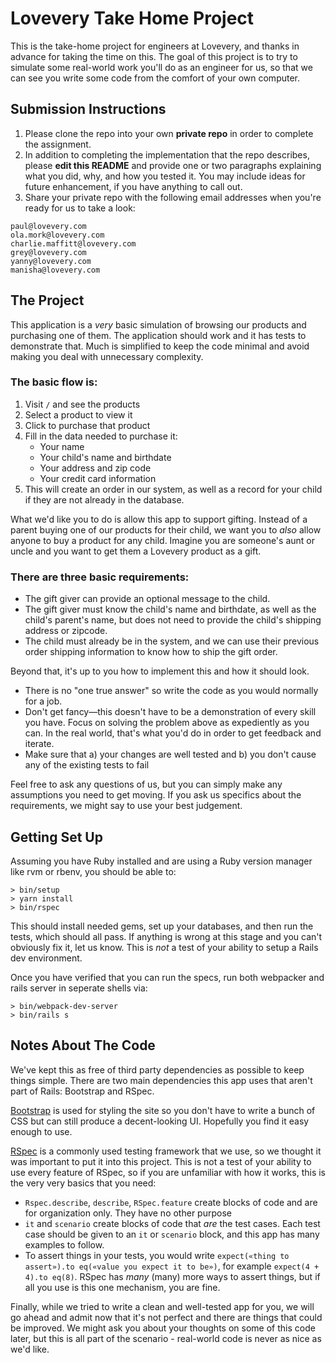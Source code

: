 # Lovevery Take Home Project

This is the take-home project for engineers at Lovevery, and thanks in advance for taking the time on this.  The
goal of this project is to try to simulate some real-world work you'll do as an engineer for us, so that we can
see you write some code from the comfort of your own computer.

## Submission Instructions

1. Please clone the repo into your own **private repo** in order to complete the assignment.
1. In addition to completing the implementation that the repo describes, please **edit this README** and provide one or two paragraphs explaining what you did, why, and how you tested it. You may include ideas for future enhancement, if you have anything to call out.
1. Share your private repo with the following email addresses when you're ready for us to take a look:

```
paul@lovevery.com
ola.mork@lovevery.com
charlie.maffitt@lovevery.com
grey@lovevery.com
yanny@lovevery.com
manisha@lovevery.com
```

## The Project

This application is a *very* basic simulation of browsing our products and purchasing one of them.  The
application should work and it has tests to demonstrate that.  Much is simplified to keep the code minimal and
avoid making you deal with unnecessary complexity.

### The basic flow is:

1. Visit `/` and see the products
1. Select a product to view it
1. Click to purchase that product
1. Fill in the data needed to purchase it:
   - Your name
   - Your child's name and birthdate
   - Your address and zip code
   - Your credit card information
1. This will create an order in our system, as well as a record for your child if they are not already in the database.

What we'd like you to do is allow this app to support gifting.  Instead of a parent buying one of our products for
their child, we want you to *also* allow anyone to buy a product for any child. Imagine you are someone's aunt or
uncle and you want to get them a Lovevery product as a gift.

### There are three basic requirements:

* The gift giver can provide an optional message to the child.
* The gift giver must know the child's name and birthdate, as well as the child's parent's name, but does not need
to provide the child's shipping address or zipcode.
* The child must already be in the system, and we can use their previous order shipping information to know how to
ship the gift order.

Beyond that, it's up to you how to implement this and how it should look.

* There is no "one true answer" so write the code as you would normally for a job.
* Don't get fancy—this doesn't have to be a demonstration of every skill you have. Focus on solving the problem above as expediently as you can.  In the real world, that's what you'd do in order to get feedback and iterate.
* Make sure that a) your changes are well tested and b) you don't cause any of the existing tests to fail

Feel free to ask any questions of us, but you can simply make any assumptions you need to get moving. If you ask
us specifics about the requirements, we might say to use your best judgement.

## Getting Set Up

Assuming you have Ruby installed and are using a Ruby version manager like rvm or rbenv, you should be able to:

```
> bin/setup
> yarn install
> bin/rspec
```

This should install needed gems, set up your databases, and then run the tests, which should all pass.  If
anything is wrong at this stage and you can't obviously fix it, let us know.  This is *not* a test of your ability
to setup a Rails dev environment.

Once you have verified that you can run the specs, run both webpacker and rails server in seperate shells via:

```
> bin/webpack-dev-server
> bin/rails s
```

## Notes About The Code

We've kept this as free of third party dependencies as possible to keep things simple.  There are two main
dependencies this app uses that aren't part of Rails: Bootstrap and RSpec.

[Bootstrap](https://getbootstrap.com/) is used for styling the site so you don't have to write a bunch of CSS but
can still produce a decent-looking UI.  Hopefully you find it easy enough to use.

[RSpec](https://rspec.info) is a commonly used testing framework that we use, so we thought it was important to
put it into this project.  This is not a test of your ability to use every feature of RSpec, so if you are
unfamiliar with how it works, this is the very very basics that you need:

* `Rspec.describe`, `describe`, `RSpec.feature` create blocks of code and are for organization only.  They have no
other purpose
* `it` and `scenario` create blocks of code that *are* the test cases.  Each test case should be given to an `it`
or `scenario` block, and this app has many examples to follow.
* To assert things in your tests, you would write `expect(«thing to assert»).to eq(«value you expect it to be»)`, for example `expect(4 + 4).to eq(8)`.  RSpec has *many* (many) more ways to assert things, but if all you use is this one mechanism, you are fine.

Finally, while we tried to write a clean and well-tested app for you, we will go ahead and admit now that it's not
perfect and there are things that could be improved.  We might ask you about your thoughts on some of this code
later, but this is all part of the scenario - real-world code is never as nice as we'd like.

